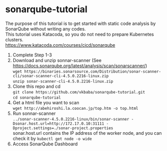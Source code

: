 # sonarqube-tutorial
The purpose of this tutorial is to get started with static code analysis by SonarQube without writing any codes.   
This tutorial uses Katacoda, so you do not need to prepare Kubernetes clusters.   
https://www.katacoda.com/courses/cicd/sonarqube   
   
1. Complete Step 1-3 
1. Download and unzip sonnar-scanner (See https://docs.sonarqube.org/latest/analysis/scan/sonarscanner/)  
```wget https://binaries.sonarsource.com/Distribution/sonar-scanner-cli/sonar-scanner-cli-4.5.0.2216-linux.zip```   
```unzip sonar-scanner-cli-4.5.0.2216-linux.zip```   
1. Clone this repo and cd   
```git clone https://github.com/vkbaba/sonarqube-tutorial.git```   
```cd sonarqube-tutorial```   
1. Get a html file you want to scan   
```wget http://abehiroshi.la.coocan.jp/top.htm -o top.html```   
1. Run sonnar-scanner   
```../sonar-scanner-4.5.0.2216-linux/bin/sonar-scanner -Dsonar.host.url=http://172.17.0.10:31111 -Dproject.settings=./sonar-project.properties```   
sonar.host.url contains the IP address of the worker node, and you can check it by `kubectl get node -o wide`   
1. Access SonarQube Dashboard



